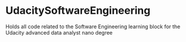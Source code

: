 # UdacitySoftwareEngineering
Holds all code related to the Software Engineering learning block for the Udacity advanced data analyst nano degree
